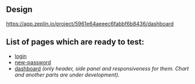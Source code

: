 ## Design
https://app.zeplin.io/project/5961e64aeeec6fabbf6b8436/dashboard

## List of pages which are ready to test:

- <a href="https://dmtrglvk.github.io/aerosales/login.html">login</a>
- <a href="https://dmtrglvk.github.io/aerosales/new-password.html">new-password</a>
- <a href="https://dmtrglvk.github.io/aerosales/dashboard.html">dashboard</a> *(only header, side panel and responsiveness for them. Chart and another parts are under development).*
